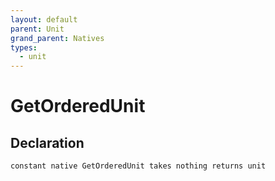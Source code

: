 ```yaml
---
layout: default
parent: Unit
grand_parent: Natives
types:
  - unit
---
```


# GetOrderedUnit

## Declaration

```
constant native GetOrderedUnit takes nothing returns unit
```